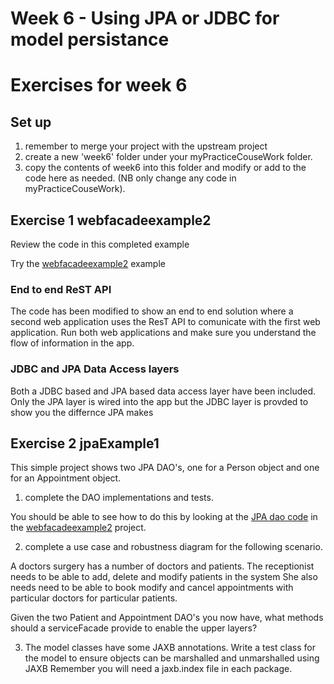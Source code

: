 # Week 6 - Using JPA or JDBC for model persistance


# Exercises for week 6

## Set up
1. remember to merge your project with the upstream project
2. create a new 'week6' folder under your myPracticeCouseWork folder.
3. copy the contents of week6 into this folder and modify or add to the code here as needed. (NB only change any code in myPracticeCouseWork).

## Exercise 1 webfacadeexample2

Review the code in this completed example

Try the  [webfacadeexample2](../week6/webfacadeexample2) example

### End to end ReST API
The code has been modified to show an end to end solution where a second web 
application uses the ResT API to comunicate with the first web application.
Run both web applications and make sure you understand the flow of information in the app.

### JDBC and JPA Data Access layers
Both a JDBC based and JPA based data access layer have been included.
Only the JPA layer is wired into the app but the JDBC layer is provded to show you the differnce JPA makes

## Exercise 2 jpaExample1

This simple project shows two JPA DAO's, one for a Person object and one for an Appointment object.

1. complete the DAO implementations and tests.

You should be able to see how to do this by looking at the [JPA dao code](../week6/webfacadeexample2/dao-jpa) in the [webfacadeexample2](../week6/webfacadeexample2) project.

2. complete a use case and robustness diagram for the following scenario. 

A doctors surgery has a number of doctors and patients. 
The receptionist needs to be able to add, delete and modify patients in the system
She also needs need to be able to book modify and cancel appointments with particular doctors for particular patients.

Given the two Patient and Appointment DAO's you now have, what methods should a serviceFacade provide to enable the upper layers?

3. The model classes have some JAXB annotations.
Write a test class for the model to ensure objects can be marshalled and unmarshalled using JAXB 
Remember you will need a jaxb.index file in each package.
